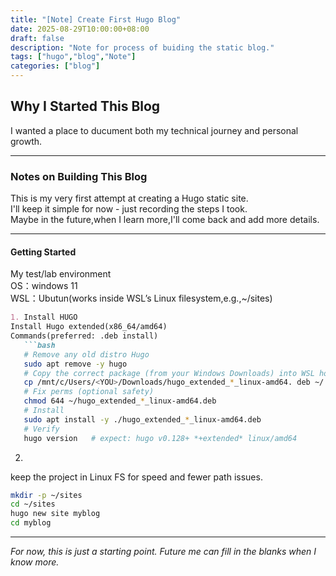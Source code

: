 ```yaml
---
title: "[Note] Create First Hugo Blog"
date: 2025-08-29T10:00:00+08:00
draft: false
description: "Note for process of buiding the static blog."
tags: ["hugo","blog","Note"]
categories: ["blog"]
---
```


## Why I Started This Blog
I wanted a place to ducument both my technical journey and personal growth.

---

### Notes on Building This Blog
This is my very first attempt at creating a Hugo static site.  
I'll keep it simple for now - just recording the steps I took.  
Maybe in the future,when I learn more,I'll come back and add more details.

---

#### Getting Started
My test/lab environment  
OS：windows 11  
WSL：Ubutun(works inside WSL’s Linux filesystem,e.g.,~/sites)  

```markdown
1. Install HUGO  
Install Hugo extended(x86_64/amd64)
Commands(preferred: .deb install)
   ```bash
   # Remove any old distro Hugo
   sudo apt remove -y hugo   
   # Copy the correct package (from your Windows Downloads) into WSL home
   cp /mnt/c/Users/<YOU>/Downloads/hugo_extended_*_linux-amd64. deb ~/
   # Fix perms (optional safety)
   chmod 644 ~/hugo_extended_*_linux-amd64.deb
   # Install
   sudo apt install -y ./hugo_extended_*_linux-amd64.deb
   # Verify
   hugo version   # expect: hugo v0.128+ *+extended* linux/amd64
   ```
2.
keep the project in Linux FS for speed and fewer path issues.
```bash
mkdir -p ~/sites
cd ~/sites
hugo new site myblog
cd myblog
```

---

*For now, this is just a starting point. Future me can fill in the blanks when I know more.*  